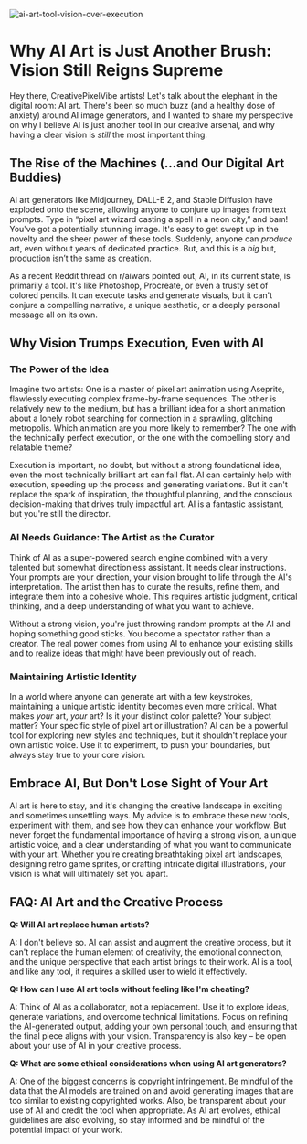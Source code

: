 ![ai-art-tool-vision-over-execution](https://images.pexels.com/photos/20815038/pexels-photo-20815038.jpeg?auto=compress&cs=tinysrgb&fit=crop&h=627&w=1200)

# Why AI Art is Just Another Brush: Vision Still Reigns Supreme

Hey there, CreativePixelVibe artists! Let's talk about the elephant in the digital room: AI art. There's been so much buzz (and a healthy dose of anxiety) around AI image generators, and I wanted to share my perspective on why I believe AI is just another tool in our creative arsenal, and why having a clear vision is *still* the most important thing.

## The Rise of the Machines (…and Our Digital Art Buddies)

AI art generators like Midjourney, DALL-E 2, and Stable Diffusion have exploded onto the scene, allowing anyone to conjure up images from text prompts. Type in “pixel art wizard casting a spell in a neon city,” and bam! You've got a potentially stunning image.  It's easy to get swept up in the novelty and the sheer power of these tools. Suddenly, anyone can *produce* art, even without years of dedicated practice. But, and this is a *big* but, production isn’t the same as creation.

As a recent Reddit thread on r/aiwars pointed out, AI, in its current state, is primarily a tool. It's like Photoshop, Procreate, or even a trusty set of colored pencils.  It can execute tasks and generate visuals, but it can't conjure a compelling narrative, a unique aesthetic, or a deeply personal message all on its own.

## Why Vision Trumps Execution, Even with AI

### The Power of the Idea

Imagine two artists: One is a master of pixel art animation using Aseprite, flawlessly executing complex frame-by-frame sequences.  The other is relatively new to the medium, but has a brilliant idea for a short animation about a lonely robot searching for connection in a sprawling, glitching metropolis.  Which animation are you more likely to remember? The one with the technically perfect execution, or the one with the compelling story and relatable theme?

Execution is important, no doubt, but without a strong foundational idea, even the most technically brilliant art can fall flat. AI can certainly help with execution, speeding up the process and generating variations.  But it can't replace the spark of inspiration, the thoughtful planning, and the conscious decision-making that drives truly impactful art.  AI is a fantastic assistant, but you're still the director.

### AI Needs Guidance: The Artist as the Curator

Think of AI as a super-powered search engine combined with a very talented but somewhat directionless assistant. It needs clear instructions. Your prompts are your direction, your vision brought to life through the AI's interpretation. The artist then has to curate the results, refine them, and integrate them into a cohesive whole. This requires artistic judgment, critical thinking, and a deep understanding of what you want to achieve.

Without a strong vision, you're just throwing random prompts at the AI and hoping something good sticks. You become a spectator rather than a creator. The real power comes from using AI to enhance your existing skills and to realize ideas that might have been previously out of reach.

### Maintaining Artistic Identity

In a world where anyone can generate art with a few keystrokes, maintaining a unique artistic identity becomes even more critical.  What makes *your* art, *your* art? Is it your distinct color palette? Your subject matter? Your specific style of pixel art or illustration? AI can be a powerful tool for exploring new styles and techniques, but it shouldn't replace your own artistic voice. Use it to experiment, to push your boundaries, but always stay true to your core vision.

## Embrace AI, But Don't Lose Sight of Your Art

AI art is here to stay, and it's changing the creative landscape in exciting and sometimes unsettling ways.  My advice is to embrace these new tools, experiment with them, and see how they can enhance your workflow.  But never forget the fundamental importance of having a strong vision, a unique artistic voice, and a clear understanding of what you want to communicate with your art.  Whether you're creating breathtaking pixel art landscapes, designing retro game sprites, or crafting intricate digital illustrations, your vision is what will ultimately set you apart.

## FAQ: AI Art and the Creative Process

**Q: Will AI art replace human artists?**

A:  I don't believe so. AI can assist and augment the creative process, but it can't replace the human element of creativity, the emotional connection, and the unique perspective that each artist brings to their work. AI is a tool, and like any tool, it requires a skilled user to wield it effectively.

**Q: How can I use AI art tools without feeling like I'm cheating?**

A:  Think of AI as a collaborator, not a replacement. Use it to explore ideas, generate variations, and overcome technical limitations. Focus on refining the AI-generated output, adding your own personal touch, and ensuring that the final piece aligns with your vision.  Transparency is also key – be open about your use of AI in your creative process.

**Q: What are some ethical considerations when using AI art generators?**

A:  One of the biggest concerns is copyright infringement. Be mindful of the data that the AI models are trained on and avoid generating images that are too similar to existing copyrighted works.  Also, be transparent about your use of AI and credit the tool when appropriate.  As AI art evolves, ethical guidelines are also evolving, so stay informed and be mindful of the potential impact of your work.